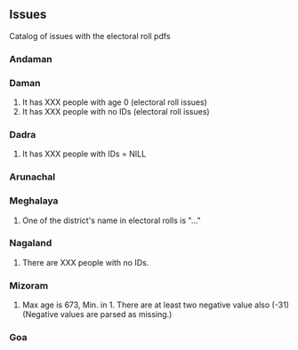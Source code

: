 ## Issues

Catalog of issues with the electoral roll pdfs

### Andaman

### Daman

1. It has XXX people with age 0 (electoral roll issues)
2. It has XXX people with no IDs (electoral roll issues)

### Dadra

1. It has XXX people with IDs = NILL 

### Arunachal

### Meghalaya

1. One of the district's name in electoral rolls is "..."

### Nagaland

1. There are XXX people with no IDs.

### Mizoram

1. Max age is 673, Min. in 1. There are at least two negative value also (-31) (Negative values are parsed as missing.)

### Goa


